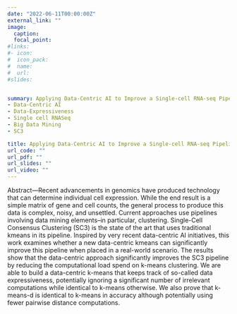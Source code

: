 ```yaml
---
date: "2022-06-11T00:00:00Z"
external_link: ""
image:
  caption: 
  focal_point: 
#links:
#- icon: 
#  icon_pack: 
#  name: 
#  url: 
#slides: 


summary: Applying Data-Centric AI to Improve a Single-cell RNA-seq Pipeline:
- Data-Centric AI
- Data-Expressiveness 
- Single cell RNASeq
- Big Data Mining
- SC3

title: Applying Data-Centric AI to Improve a Single-cell RNA-seq Pipeline
url_code: ""
url_pdf: ""
url_slides: ""
url_video: ""
---
```

Abstract—Recent advancements in genomics have produced
technology that can determine individual cell expression. While the end result is a simple matrix of gene and cell counts, the general process to produce this data is complex, noisy, and unsettled. Current approaches use pipelines involving data mining elements–in particular, clustering. Single-Cell Consensus Clustering (SC3) is the state of the art that uses traditional kmeans in its pipeline. Inspired by very recent data-centric AI initiatives, this work examines whether a new data-centric kmeans can significantly improve this pipeline when placed in
a real-world scenario. The results show that the data-centric approach significantly improves the SC3 pipeline by reducing the computational load spend on k-means clustering. We are able to build a data-centric k-means that keeps track of so-called data expressiveness, potentially ignoring a significant number of irrelevant computations while identical to k-means otherwise. We also prove that k-means-d is identical to k-means in accuracy although potentially using fewer pairwise distance computations.